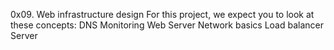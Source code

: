 0x09. Web infrastructure design
For this project, we expect you to look at these concepts:
	DNS
	Monitoring
	Web Server
	Network basics
	Load balancer
	Server
